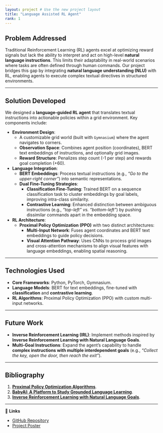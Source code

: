 ```yaml
---
layout: project # Use the new project layout
title: "Language Assisted RL Agent"
rank: 1
---
```


## Problem Addressed  
Traditional Reinforcement Learning (RL) agents excel at optimizing reward signals but lack the ability to interpret and act on high-level **natural language instructions**. This limits their adaptability in real-world scenarios where tasks are often defined through human commands. Our project bridges this gap by integrating **natural language understanding (NLU)** with RL, enabling agents to execute complex textual directives in structured environments.  

---

## Solution Developed  
We designed a **language-guided RL agent** that translates textual instructions into actionable policies within a grid environment. Key components include:  
- **Environment Design**:  
  - A customizable grid world (built with `Gymnasium`) where the agent navigates to corners.  
  - **Observation Space**: Combines agent position (coordinates), BERT text embeddings of instructions, and optionally grid images.  
  - **Reward Structure**: Penalizes step count (-1 per step) and rewards goal completion (+60).  
- **Language Integration**:  
  - **BERT Embeddings**: Process textual instructions (e.g., *“Go to the upper-right corner”*) into semantic representations.  
  - **Dual Fine-Tuning Strategies**:  
    - **Classification Fine-Tuning**: Trained BERT on a sequence classification task to cluster embeddings by goal labels, improving intra-class similarity.  
    - **Contrastive Learning**: Enhanced distinction between ambiguous instructions (e.g., *“top-left” vs. “bottom-left”*) by pushing dissimilar commands apart in the embedding space.   
- **RL Architecture**:  
  - **Proximal Policy Optimization (PPO)** with two distinct architectures:  
    - **Multi-Input Network**: Fuses agent coordinates and BERT text embeddings to guide policy decisions.  
    - **Visual Attention Pathway**: Uses CNNs to process grid images and cross-attention mechanisms to align visual features with language embeddings, enabling spatial reasoning.  

---

## Technologies Used 
- **Core Frameworks**: Python, PyTorch, Gymnasium.  
- **Language Models**: BERT for text embeddings, fine-tuned with **classification** and **contrastive learning**. 
- **RL Algorithms**: Proximal Policy Optimization (PPO) with custom multi-input networks.


---

## Future Work  
- **Inverse Reinforcement Learning (IRL)**: Implement methods inspired by **Inverse Reinforcement Learning with Natural Language Goals**.
- **Multi-Goal Instructions**: Expand the agent’s capability to handle **complex instructions with multiple interdependent goals** (e.g., *“Collect the key, open the door, then reach the exit”*).
 

---

## Bibliography  
1. [**Proximal Policy Optimization Algorithms**](https://arxiv.org/abs/1707.06347).  
2. [**BabyAI: A Platform to Study Grounded Language Learning**](https://arxiv.org/abs/1810.08272).  
3. [**Inverse Reinforcement Learning with Natural Language Goals**](https://arxiv.org/abs/2008.06924).  

---

🔗 **Links**  
- [GitHub Repository](https://github.com/oussamakharouiche/Language-Assisted-RL-Agent-)  
- [Project Poster](https://drive.google.com/file/d/1Hvc0dEbmnYoxHY1DKkbc9BzlMoopHPkK/view?usp=sharing)  

